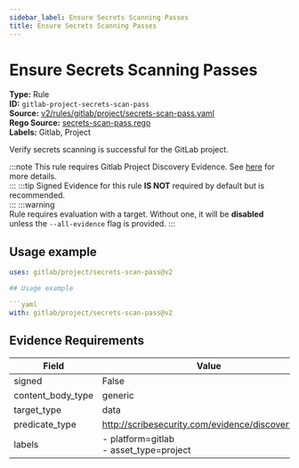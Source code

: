 ```yaml
---
sidebar_label: Ensure Secrets Scanning Passes
title: Ensure Secrets Scanning Passes
---  
```

# Ensure Secrets Scanning Passes  
**Type:** Rule  
**ID:** `gitlab-project-secrets-scan-pass`  
**Source:** [v2/rules/gitlab/project/secrets-scan-pass.yaml](https://github.com/scribe-public/sample-policies/blob/main/v2/rules/gitlab/project/secrets-scan-pass.yaml)  
**Rego Source:** [secrets-scan-pass.rego](https://github.com/scribe-public/sample-policies/blob/main/v2/rules/gitlab/project/secrets-scan-pass.rego)  
**Labels:** Gitlab, Project  

Verify secrets scanning is successful for the GitLab project.

:::note 
This rule requires Gitlab Project Discovery Evidence. See [here](https://deploy-preview-299--scribe-security.netlify.app/docs/platforms/discover#gitlab-discovery) for more details.  
::: 
:::tip 
Signed Evidence for this rule **IS NOT** required by default but is recommended.  
::: 
:::warning  
Rule requires evaluation with a target. Without one, it will be **disabled** unless the `--all-evidence` flag is provided.
::: 

## Usage example

```yaml
uses: gitlab/project/secrets-scan-pass@v2

## Usage example

```yaml
with: gitlab/project/secrets-scan-pass@v2
```

## Evidence Requirements  
| Field | Value |
|-------|-------|
| signed | False |
| content_body_type | generic |
| target_type | data |
| predicate_type | http://scribesecurity.com/evidence/discovery/v0.1 |
| labels | - platform=gitlab<br/>- asset_type=project |


